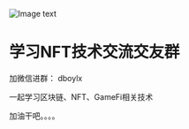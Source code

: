 ![Image text](https://github.com/dboylx/studyNFT/blob/main/banner.jpg)


# 学习NFT技术交流交友群

加微信进群： dboylx

一起学习区块链、NFT、GameFi相关技术

加油干吧。。。。
